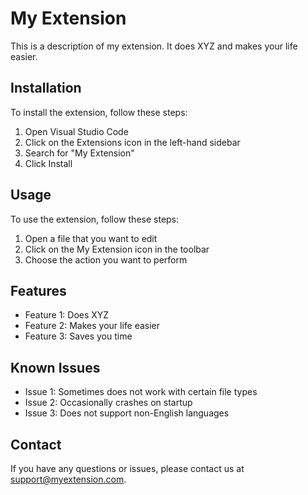 # My Extension

This is a description of my extension. It does XYZ and makes your life easier.

## Installation

To install the extension, follow these steps:

1. Open Visual Studio Code
2. Click on the Extensions icon in the left-hand sidebar
3. Search for "My Extension"
4. Click Install

## Usage

To use the extension, follow these steps:

1. Open a file that you want to edit
2. Click on the My Extension icon in the toolbar
3. Choose the action you want to perform

## Features

- Feature 1: Does XYZ
- Feature 2: Makes your life easier
- Feature 3: Saves you time

## Known Issues

- Issue 1: Sometimes does not work with certain file types
- Issue 2: Occasionally crashes on startup
- Issue 3: Does not support non-English languages

## Contact

If you have any questions or issues, please contact us at support@myextension.com.
